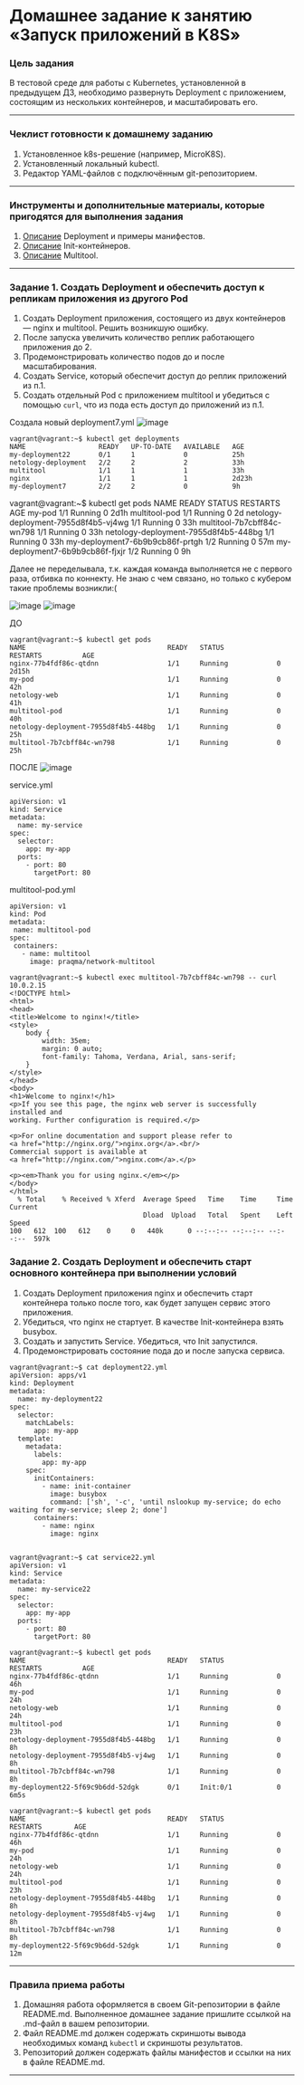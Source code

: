 # Домашнее задание к занятию «Запуск приложений в K8S»

### Цель задания

В тестовой среде для работы с Kubernetes, установленной в предыдущем ДЗ, необходимо развернуть Deployment с приложением, состоящим из нескольких контейнеров, и масштабировать его.

------

### Чеклист готовности к домашнему заданию

1. Установленное k8s-решение (например, MicroK8S).
2. Установленный локальный kubectl.
3. Редактор YAML-файлов с подключённым git-репозиторием.

------

### Инструменты и дополнительные материалы, которые пригодятся для выполнения задания

1. [Описание](https://kubernetes.io/docs/concepts/workloads/controllers/deployment/) Deployment и примеры манифестов.
2. [Описание](https://kubernetes.io/docs/concepts/workloads/pods/init-containers/) Init-контейнеров.
3. [Описание](https://github.com/wbitt/Network-MultiTool) Multitool.

------

### Задание 1. Создать Deployment и обеспечить доступ к репликам приложения из другого Pod

1. Создать Deployment приложения, состоящего из двух контейнеров — nginx и multitool. Решить возникшую ошибку.
2. После запуска увеличить количество реплик работающего приложения до 2.
3. Продемонстрировать количество подов до и после масштабирования.
4. Создать Service, который обеспечит доступ до реплик приложений из п.1.
5. Создать отдельный Pod с приложением multitool и убедиться с помощью `curl`, что из пода есть доступ до приложений из п.1.

Создала новый deployment7.yml
![image](https://github.com/EkaterinaLaricheva/Kubernetes/assets/91233405/717632f1-5358-4b85-a2f5-4437a70ba26e)

 ~~~
vagrant@vagrant:~$ kubectl get deployments
NAME                  READY   UP-TO-DATE   AVAILABLE   AGE
my-deployment22       0/1     1            0           25h
netology-deployment   2/2     2            2           33h
multitool             1/1     1            1           33h
nginx                 1/1     1            1           2d23h
my-deployment7        2/2     2            0           9h
~~~
vagrant@vagrant:~$ kubectl get pods
NAME                                   READY   STATUS             RESTARTS         AGE
my-pod                                 1/1     Running            0                2d1h
multitool-pod                          1/1     Running            0                2d
netology-deployment-7955d8f4b5-vj4wg   1/1     Running            0                33h
multitool-7b7cbff84c-wn798             1/1     Running            0                33h
netology-deployment-7955d8f4b5-448bg   1/1     Running            0                33h
my-deployment7-6b9b9cb86f-prtgh        1/2     Running            0                57m
my-deployment7-6b9b9cb86f-fjxjr        1/2     Running            0                9h


Далее не переделывала, т.к. каждая команда выполняется не с первого раза, отбивка по коннекту. Не знаю с чем связано, но только с кубером такие проблемы возникли:(

![image](https://github.com/EkaterinaLaricheva/Kubernetes/assets/91233405/bbaf6ca9-b6a5-4687-a18c-60d38f9f5618)
![image](https://github.com/EkaterinaLaricheva/Kubernetes/assets/91233405/da043dc3-d84b-4390-af37-3a65397dc94b)

ДО
~~~
vagrant@vagrant:~$ kubectl get pods
NAME                                   READY   STATUS             RESTARTS          AGE
nginx-77b4fdf86c-qtdnn                 1/1     Running            0                 2d15h
my-pod                                 1/1     Running            0                 42h
netology-web                           1/1     Running            0                 41h
multitool-pod                          1/1     Running            0                 40h
netology-deployment-7955d8f4b5-448bg   1/1     Running            0                 25h
multitool-7b7cbff84c-wn798             1/1     Running            0                 25h
~~~
ПОСЛЕ
![image](https://github.com/EkaterinaLaricheva/Kubernetes/assets/91233405/208fe9c7-cb6a-427e-a553-910dd6875e03)


service.yml
~~~
apiVersion: v1
kind: Service
metadata:
  name: my-service
spec:
  selector:
    app: my-app
  ports:
    - port: 80
      targetPort: 80

~~~
 multitool-pod.yml
 ~~~
apiVersion: v1
kind: Pod
metadata:
  name: multitool-pod
spec:
  containers:
    - name: multitool
      image: praqma/network-multitool
~~~

~~~
vagrant@vagrant:~$ kubectl exec multitool-7b7cbff84c-wn798 -- curl 10.0.2.15
<!DOCTYPE html>
<html>
<head>
<title>Welcome to nginx!</title>
<style>
    body {
        width: 35em;
        margin: 0 auto;
        font-family: Tahoma, Verdana, Arial, sans-serif;
    }
</style>
</head>
<body>
<h1>Welcome to nginx!</h1>
<p>If you see this page, the nginx web server is successfully installed and
working. Further configuration is required.</p>

<p>For online documentation and support please refer to
<a href="http://nginx.org/">nginx.org</a>.<br/>
Commercial support is available at
<a href="http://nginx.com/">nginx.com</a>.</p>

<p><em>Thank you for using nginx.</em></p>
</body>
</html>
  % Total    % Received % Xferd  Average Speed   Time    Time     Time  Current
                                 Dload  Upload   Total   Spent    Left  Speed
100   612  100   612    0     0   440k      0 --:--:-- --:--:-- --:--:--  597k
~~~

### Задание 2. Создать Deployment и обеспечить старт основного контейнера при выполнении условий

1. Создать Deployment приложения nginx и обеспечить старт контейнера только после того, как будет запущен сервис этого приложения.
2. Убедиться, что nginx не стартует. В качестве Init-контейнера взять busybox.
3. Создать и запустить Service. Убедиться, что Init запустился.
4. Продемонстрировать состояние пода до и после запуска сервиса.

~~~
vagrant@vagrant:~$ cat deployment22.yml
apiVersion: apps/v1
kind: Deployment
metadata:
  name: my-deployment22
spec:
  selector:
    matchLabels:
      app: my-app
  template:
    metadata:
      labels:
        app: my-app
    spec:
      initContainers:
        - name: init-container
          image: busybox
          command: ['sh', '-c', 'until nslookup my-service; do echo waiting for my-service; sleep 2; done']
      containers:
        - name: nginx
          image: nginx
~~~

~~~

vagrant@vagrant:~$ cat service22.yml
apiVersion: v1
kind: Service
metadata:
  name: my-service22
spec:
  selector:
    app: my-app
  ports:
    - port: 80
      targetPort: 80
~~~

~~~
vagrant@vagrant:~$ kubectl get pods
NAME                                   READY   STATUS             RESTARTS          AGE
nginx-77b4fdf86c-qtdnn                 1/1     Running            0                 46h
my-pod                                 1/1     Running            0                 24h
netology-web                           1/1     Running            0                 24h
multitool-pod                          1/1     Running            0                 23h
netology-deployment-7955d8f4b5-448bg   1/1     Running            0                 8h
netology-deployment-7955d8f4b5-vj4wg   1/1     Running            0                 8h
multitool-7b7cbff84c-wn798             1/1     Running            0                 8h
my-deployment22-5f69c9b6dd-52dgk       0/1     Init:0/1           0                 6m5s
~~~

~~~
vagrant@vagrant:~$ kubectl get pods
NAME                                   READY   STATUS             RESTARTS        AGE
nginx-77b4fdf86c-qtdnn                 1/1     Running            0               46h
my-pod                                 1/1     Running            0               24h
netology-web                           1/1     Running            0               24h
multitool-pod                          1/1     Running            0               23h
netology-deployment-7955d8f4b5-448bg   1/1     Running            0               8h
netology-deployment-7955d8f4b5-vj4wg   1/1     Running            0               8h
multitool-7b7cbff84c-wn798             1/1     Running            0               8h
my-deployment22-5f69c9b6dd-52dgk       1/1     Running            0               12m
~~~
------

### Правила приема работы

1. Домашняя работа оформляется в своем Git-репозитории в файле README.md. Выполненное домашнее задание пришлите ссылкой на .md-файл в вашем репозитории.
2. Файл README.md должен содержать скриншоты вывода необходимых команд `kubectl` и скриншоты результатов.
3. Репозиторий должен содержать файлы манифестов и ссылки на них в файле README.md.

------
